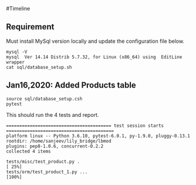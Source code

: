 #Timeline

## Requirement
Must install MySql version locally and update the configuration file below.
```
mysql -V
mysql  Ver 14.14 Distrib 5.7.32, for Linux (x86_64) using  EditLine wrapper
cat sql/database_setup.sh
```
## Jan16,2020: Added Products table
```
source sql/database_setup.csh
pytest
```

This should run the 4 tests and report.
```
======================================== test session starts =========================================
platform linux -- Python 3.6.10, pytest-6.0.1, py-1.9.0, pluggy-0.13.1
rootdir: /home/sanjeev/lily_bridge/lbmod
plugins: pep8-1.0.6, concurrent-0.2.2
collected 4 items                                                                                     

tests/misc/test_product.py .                                                                    [ 25%]
tests/orm/test_product_1.py ...                                                                 [100%]


```

